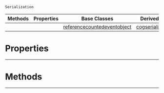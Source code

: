  `Serialization`

|Methods|Properties|Base Classes|Derived Classes|
|---|---|---|---|
| | |[referencecountedeventobject](https://plasmaengine.github.io/PlasmaDocs/Plasma1/C++/code_reference/class_reference/referencecountedeventobject.md)|[cogserializationfilter](https://plasmaengine.github.io/PlasmaDocs/Plasma1/C++/code_reference/class_reference/cogserializationfilter.md)|


 #  Properties


---  
 #  Methods


---  
 

 